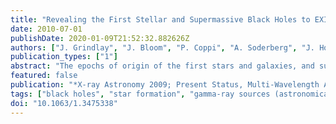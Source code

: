 ```yaml
---
title: "Revealing the First Stellar and Supermassive Black Holes to EXIST"
date: 2010-07-01
publishDate: 2020-01-09T21:52:32.882626Z
authors: ["J. Grindlay", "J. Bloom", "P. Coppi", "A. Soderberg", "J. Hong", "H. Moseley", "S. Barthelmy", "G. Tagliaferri", "G. Ghisellini", "R. Della Ceca", "P. Ubertini"]
publication_types: ["1"]
abstract: "The epochs of origin of the first stars and galaxies, and subsequent growth of the first supermassive black holes, are among the most fundamental questions. Observations of the highest redshift Gamma-Ray Bursts (GRBs) will be the most compelling in situ probe of the history of initial star formation and consequent epoch of reionization if their prompt and precise detection can be followed immediately by sensitive near-IR imaging and spectroscopy. Blazars are the persistent analogs of GRBs and for the same reason (beaming) can be observed at highest redshifts where they might best trace the high accretion rate-driven jets and growth of supermassive black holes in galaxies. The proposed EXIST mission can uniquely probe these questions, and many others, given its unparalled combination of sensitivity and spatial-spectral-temporal coverage and resolution. Here we provide a brief summary of the mission design, key science objectives, mission plan and readiness for EXIST, as proposed to Astro2010. <P />"
featured: false
publication: "*X-ray Astronomy 2009; Present Status, Multi-Wavelength Approach and Future Perspectives*"
tags: ["black holes", "star formation", "gamma-ray sources (astronomical)", "redshift", "astrophysical jets", "97.60.Lf", "97.10.Bt", "98.70.Rz", "98.62.Py", "98.62.Nx", "Black holes", "Star formation", "gamma-ray sources", "gamma-ray bursts", "Distances redshifts radial velocities", "spatial distribution of galaxies", "Jets and bursts", "galactic winds and fountains", "Astrophysics - Cosmology and Nongalactic Astrophysics", "Astrophysics - Instrumentation and Methods for Astrophysics"]
doi: "10.1063/1.3475338"
---
```


